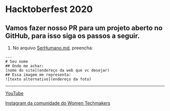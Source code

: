 # Hacktoberfest 2020

## Vamos fazer nosso PR para um projeto aberto no GitHub, para isso siga os passos a seguir.

1. No arquivo [SerHumano.md](https://github.com/wtmrio/hacktoberfest2020/blob/main/SerHumano.md), preencha:

```
---
# Seu nome
## Onde me achar: 
[nome do site](endereço da web que vc desejar)
## Essa imagem me representa:
![texto alternativo](endereço da foto)
```

---

[YouTube](https://www.youtube.com/channel/UCr8KdektD80Ae6ot_vOc7Mw)

[Instagram da comunidade do Women Techmakers](https://www.instagram.com/wtmrio/)
